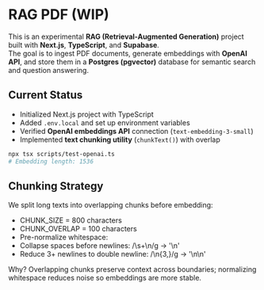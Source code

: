 # RAG PDF (WIP)

This is an experimental **RAG (Retrieval-Augmented Generation)** project built with **Next.js**, **TypeScript**, and **Supabase**.  
The goal is to ingest PDF documents, generate embeddings with **OpenAI API**, and store them in a **Postgres (pgvector)** database for semantic search and question answering.

## Current Status

- Initialized Next.js project with TypeScript
- Added `.env.local` and set up environment variables
- Verified **OpenAI embeddings API** connection (`text-embedding-3-small`)
- Implemented **text chunking utility** (`chunkText()`) with overlap

```bash
npx tsx scripts/test-openai.ts
# Embedding length: 1536
```

## Chunking Strategy

We split long texts into overlapping chunks before embedding:

- CHUNK_SIZE = 800 characters
- CHUNK_OVERLAP = 100 characters
- Pre-normalize whitespace:
- Collapse spaces before newlines: /\s+\n/g → '\n'
- Reduce 3+ newlines to double newline: /\n{3,}/g → '\n\n'

Why?
Overlapping chunks preserve context across boundaries; normalizing whitespace reduces noise so embeddings are more stable.
